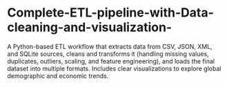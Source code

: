 # Complete-ETL-pipeline-with-Data-cleaning-and-visualization-
A Python-based ETL workflow that extracts data from CSV, JSON, XML, and SQLite sources, cleans and transforms it (handling missing values, duplicates, outliers, scaling, and feature engineering), and loads the final dataset into multiple formats. Includes clear visualizations to explore global demographic and economic trends.

